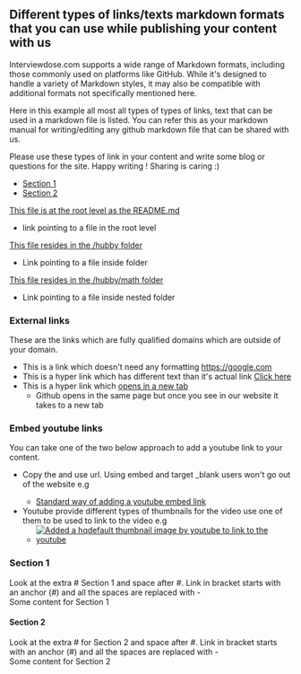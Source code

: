 ## Different types of links/texts markdown formats that you can use while publishing your content with us
Interviewdose.com supports a wide range of Markdown formats, including those commonly used on platforms like GitHub. While it's designed to handle a variety of Markdown styles, it may also be compatible with additional formats not specifically mentioned here.  

Here in this example all most all types of types of links, text that can be used in a markdown file is listed. You can refer this as your markdown manual for writing/editing any github markdown file that can be shared with us.

Please use these types of link in your content and write some blog or questions for the site.
Happy writing ! Sharing is caring :)

- [Section 1](#section-1)
- [Section 2](#section-2)

[This file is at the root level as the README.md](file2.md)
  - link pointing to a file in the root level
    
[This file resides in the /hubby folder](/hubby/projects.md)
  - Link pointing to a file inside folder
    
[This file resides in the /hubby/math folder](./hubby/math/list1.md)
  - Link pointing to a file inside nested folder
    
### External links
These are the links which are fully qualified domains 
which are outside of your domain.
- This is a link which doesn't need any formatting https://google.com
- This is a hyper link which has different text than it's actual link [Click here](https://google.com)
- This is a hyper link which <a href="https://google.com" target="_blank">opens in a new tab</a>
  - Github opens in the same page but once you see in our website it takes to a new tab
 
### Embed youtube links
You can take one of the two below approach to add a youtube link to your content. 
- Copy the <youtubeId> and use <embed> url. Using embed and target _blank users won't go out of the website e.g
  - <a href="https://youtube.com/embed/HvMc-ECHTWk" target="_blank">Standard way of adding a youtube embed link</a>
- Youtube provide different types of thumbnails for the video use one of them to be used to link to the video e.g
  - [![Added a hqdefault thumbnail image by youtube to link to the youtube](https://img.youtube.com/vi/Pz0CbXA4mn8/hqdefault.jpg)](https://youtube.com/embed/Pz0CbXA4mn8)

### Section 1
Look at the extra # Section 1 and space after #. Link in bracket starts with an anchor (#) and all the spaces are replaced with -  
Some content for Section 1

#### Section 2
Look at the extra # for Section 2 and space after #. Link in bracket starts with an anchor (#) and all the spaces are replaced with -  
Some content for Section 2
